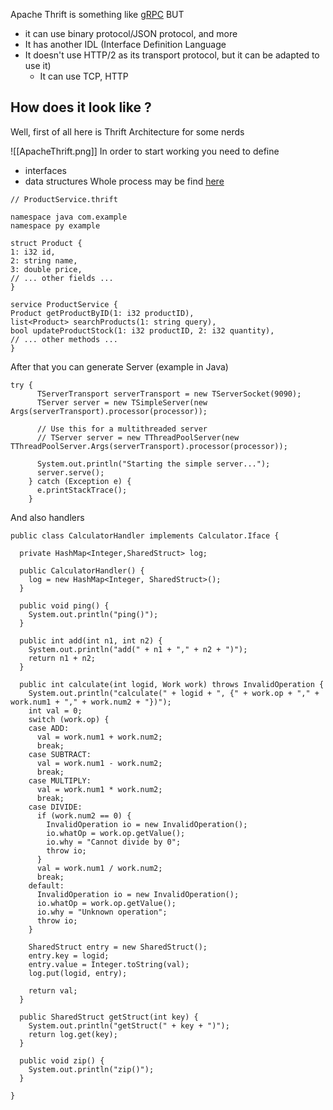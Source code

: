 Apache Thrift is something like [gRPC](obsidian://open?vault=Laptop&file=Courses%2FApplication%20Architecture%2F1.%20Distributed%20Architecture%2F1.Integrations%2F1.Basic%20Part%2F2.gRPC)
BUT
- it can use binary protocol/JSON protocol, and more
- It has another IDL (Interface Definition Language
- It doesn't use HTTP/2 as its transport protocol, but it can be adapted to use it)
	- It can use TCP, HTTP

## How does it look like ?
Well, first of all here is Thrift Architecture for some nerds

![[ApacheThrift.png]]
In order to start working you need to define 
- interfaces
- data structures
Whole process may be find [here](https://thrift.apache.org/)

```
// ProductService.thrift  
  
namespace java com.example  
namespace py example  
  
struct Product {  
1: i32 id,  
2: string name,  
3: double price,  
// ... other fields ...  
}  
  
service ProductService {  
Product getProductByID(1: i32 productID),  
list<Product> searchProducts(1: string query),  
bool updateProductStock(1: i32 productID, 2: i32 quantity),  
// ... other methods ...  
}
```

After that you can generate Server (example in Java)
```
try {
      TServerTransport serverTransport = new TServerSocket(9090);
      TServer server = new TSimpleServer(new Args(serverTransport).processor(processor));

      // Use this for a multithreaded server
      // TServer server = new TThreadPoolServer(new TThreadPoolServer.Args(serverTransport).processor(processor));

      System.out.println("Starting the simple server...");
      server.serve();
    } catch (Exception e) {
      e.printStackTrace();
    }

```

And also handlers

```
public class CalculatorHandler implements Calculator.Iface {

  private HashMap<Integer,SharedStruct> log;

  public CalculatorHandler() {
    log = new HashMap<Integer, SharedStruct>();
  }

  public void ping() {
    System.out.println("ping()");
  }

  public int add(int n1, int n2) {
    System.out.println("add(" + n1 + "," + n2 + ")");
    return n1 + n2;
  }

  public int calculate(int logid, Work work) throws InvalidOperation {
    System.out.println("calculate(" + logid + ", {" + work.op + "," + work.num1 + "," + work.num2 + "})");
    int val = 0;
    switch (work.op) {
    case ADD:
      val = work.num1 + work.num2;
      break;
    case SUBTRACT:
      val = work.num1 - work.num2;
      break;
    case MULTIPLY:
      val = work.num1 * work.num2;
      break;
    case DIVIDE:
      if (work.num2 == 0) {
        InvalidOperation io = new InvalidOperation();
        io.whatOp = work.op.getValue();
        io.why = "Cannot divide by 0";
        throw io;
      }
      val = work.num1 / work.num2;
      break;
    default:
      InvalidOperation io = new InvalidOperation();
      io.whatOp = work.op.getValue();
      io.why = "Unknown operation";
      throw io;
    }

    SharedStruct entry = new SharedStruct();
    entry.key = logid;
    entry.value = Integer.toString(val);
    log.put(logid, entry);

    return val;
  }

  public SharedStruct getStruct(int key) {
    System.out.println("getStruct(" + key + ")");
    return log.get(key);
  }

  public void zip() {
    System.out.println("zip()");
  }

}
```